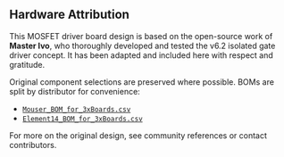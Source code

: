 ## Hardware Attribution

This MOSFET driver board design is based on the open-source work of **Master Ivo**, who thoroughly developed and tested the v6.2 isolated gate driver concept. It has been adapted and included here with respect and gratitude.

Original component selections are preserved where possible. BOMs are split by distributor for convenience:

- [`Mouser_BOM_for_3xBoards.csv`](./Mouser_BOM_for_3xBoards.csv)
- [`Element14_BOM_for_3xBoards.csv`](./Element14_BOM_for_3xBoards.csv)

For more on the original design, see community references or contact contributors.

